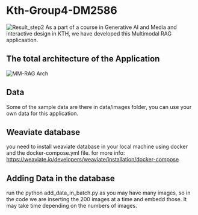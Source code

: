 # Kth-Group4-DM2586
![Result_step2](https://github.com/rickystanley76/Kth-Group4-DM2586/assets/1774630/0c0bb35b-8e1c-4583-a7ce-812105ee6432)
As a part of a course in Generative AI and Media and interactive design in KTH, we have developed this Multimodal RAG applicaation.
## The total architecture of the Application
![MM-RAG Arch](https://github.com/rickystanley76/Kth-Group4-DM2586/assets/1774630/aeaa0072-ce18-4e1b-a3c9-4efc08274476)
## Data
Some of the sample data are there in data/images folder, you can use your own data for this application.
## Weaviate database
you need to install weaviate database in your local machine using docker and the docker-compose.yml file.
for more info: https://weaviate.io/developers/weaviate/installation/docker-compose 
## Adding Data in the database
run the python add_data_in_batch.py
as you may have many images, so in the code we are inserting the 200 images at a time and embedd those. It may take time depending on the numbers of images.


